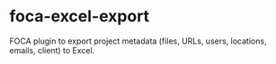 # foca-excel-export
FOCA plugin to export project metadata (files, URLs, users, locations, emails, client) to Excel.
